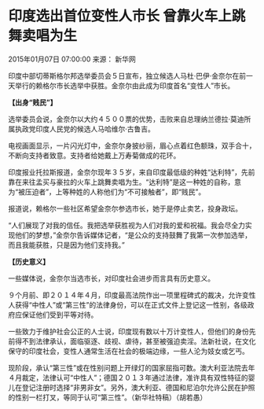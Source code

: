 # 印度选出首位变性人市长 曾靠火车上跳舞卖唱为生

2015年01月07日 07:00:00 来源： 新华网

印度中部切蒂斯格尔邦选举委员会５日宣布，独立候选人马杜·巴伊·金奈尔在前一天举行的赖格尔市长选举中获胜。金奈尔由此成为印度首名“变性人”市长。

**【出身“贱民”】**

选举委员会说，金奈尔以大约４５００票的优势，击败来自总理纳兰德拉·莫迪所属执政党印度人民党的候选人马哈维尔·古鲁吉。

电视画面显示，一片闪光灯中，金奈尔身披纱丽，眉心点着红色额珠，双手合十，不断向支持者致意。支持者给她戴上万寿菊做成的花环。

印度报业托拉斯报道，金奈尔现年３５岁，来自印度最低级的种姓“达利特”，先前靠在来往孟买与豪拉的火车上跳舞卖唱为生。“达利特”是这一种姓的自称，意为“被压迫者”，上等种姓的人称他们为“不可接触者”，即“贱民”。

报道说，赖格尔一些社区希望金奈尔参选市长，她于是停止卖艺，投身政坛。

“人们展现了对我的信任。我把选举获胜视为人们对我的爱和祝福。我会尽全力实现他们的梦想，”金奈尔告诉媒体记者，“是公众的支持鼓舞了我第一次参加选举，而且我能获胜，只是因为他们支持我。”

**【历史意义】**

一些媒体说，金奈尔当选市长，对印度社会进步而言具有历史意义。

９个月前、即２０１４年４月，印度最高法院作出一项里程碑式的裁决，允许变性人获得“中性人”或“第三性”的法律身份，可以在正式文件上登记这一性别，各级政府应保证他们受到平等对待。

一些致力于维护社会公正的人士说，印度现有数以十万计变性人，但他们的身份先前得不到法律承认，面临驱逐、歧视、虐待，甚至被强迫卖淫。法新社说，在文化保守的印度社会，变性人通常生活在社会的极端边缘，一些人沦为妓女或乞丐。

现阶段，承认“第三性”或在性别问题上开绿灯的国家屈指可数。澳大利亚法院去年４月裁定，法律认可“中性人”；德国２０１３年通过法律，准许具有双性特征的婴儿在登记注册时选择“非男非女”。另外，澳大利亚、德国和尼泊尔允许公民在护照的性别一栏打叉，等同于认可“第三性”。（新华社特稿）（胡若愚）